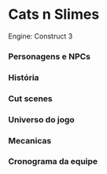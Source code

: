 # Cats n Slimes #

Engine: Construct 3

### Personagens e NPCs ###

<!-- Especificaçôes dos personagens e NPCs aqui -->

### História ###

<!-- historia aq -->

### Cut scenes ###

<!-- cut scenes -->

### Universo do jogo ###

<!-- Ambiente do jogo -->

### Mecanicas ###

<!-- coisas como ataques de certos personagens, movimentação, etc -->

### Cronograma da equipe ###

<!-- coisas como: semana que vem fazer mais sprites, dia tal adicionar tal mecanica, etc -->

